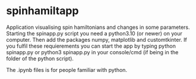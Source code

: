 # spinhamiltapp
Application visualising spin hamiltonians and changes in some parameters.
Starting the spinapp.py script you need a python3.10 (or newer) on your computer. 
Then add the packages numpy, matplotlib and customtkinter. 
If you fulfil these requierements you can start the app 
by typing python spinapp.py or python3 spinapp.py in your console/cmd 
(if being in the folder of the python script).

The .ipynb files is for people familiar with python.
